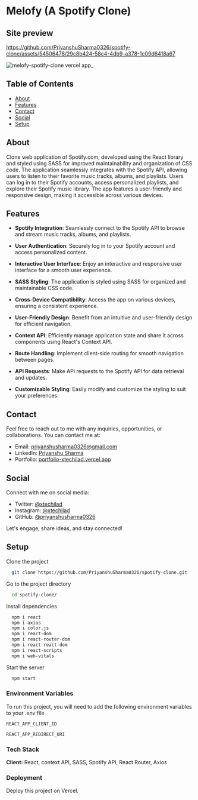 
# Melofy (A Spotify Clone)

## Site preview
https://github.com/PriyanshuSharma0326/spotify-clone/assets/54506478/29c8b424-58c4-4db9-a378-1c09d6418a67

![melofy-spotify-clone vercel app_](https://github.com/user-attachments/assets/718c60f6-86be-4072-aa66-e9172b25027b)

## Table of Contents

- [About](#about)
- [Features](#features)
- [Contact](#contact)
- [Social](#social)
- [Setup](#setup)

## About

Clone web application of Spotify.com, developed using the React library and styled using SASS for improved maintainability and organization of CSS code. The application seamlessly integrates with the Spotify API, allowing users to listen to their favorite music tracks, albums, and playlists. Users can log in to their Spotify accounts, access personalized playlists, and explore their Spotify music library. The app features a user-friendly and responsive design, making it accessible across various devices.

## Features

- **Spotify Integration**: Seamlessly connect to the Spotify API to browse and stream music tracks, albums, and playlists.

- **User Authentication**: Securely log in to your Spotify account and access personalized content.

- **Interactive User Interface**: Enjoy an interactive and responsive user interface for a smooth user experience.

- **SASS Styling**: The application is styled using SASS for organized and maintainable CSS code.

- **Cross-Device Compatibility**: Access the app on various devices, ensuring a consistent experience.

- **User-Friendly Design**: Benefit from an intuitive and user-friendly design for efficient navigation.

- **Context API**: Efficiently manage application state and share it across components using React's Context API.

- **Route Handling**: Implement client-side routing for smooth navigation between pages.

- **API Requests**: Make API requests to the Spotify API for data retrieval and updates.

- **Customizable Styling**: Easily modify and customize the styling to suit your preferences.

## Contact

Feel free to reach out to me with any inquiries, opportunities, or collaborations. You can contact me at:

- Email: [priyanshusharma0326@gmail.com](mailto:priyanshusharma0326@gmail.com)
- LinkedIn: [Priyanshu Sharma](https://www.linkedin.com/in/priyanshusharma0326)
- Portfolio: [portfolio-xtechilad.vercel.app](https://portfolio-xtechilad.vercel.app/)

## Social

Connect with me on social media:

- Twitter: [@xtechilad](https://twitter.com/xtechilad)
- Instagram: [@xtechilad](https://www.instagram.com/xtechilad)
- GitHub: [@priyanshusharma0326](https://github.com/priyanshusharma0326)

Let's engage, share ideas, and stay connected!

## Setup

Clone the project

```bash
  git clone https://github.com/PriyanshuSharma0326/spotify-clone.git
```

Go to the project directory

```bash
  cd spotify-clone/
```

Install dependencies

```bash
  npm i react
  npm i axios
  npm i color.js
  npm i react-dom
  npm i react-router-dom
  npm i react react-dom
  npm i react-scripts
  npm i web-vitals
```

Start the server

```bash
  npm start
```
### Environment Variables

To run this project, you will need to add the following environment variables to your .env file

`REACT_APP_CLIENT_ID`

`REACT_APP_REDIRECT_URI`


### Tech Stack

**Client:** React, context API, SASS, Spotify API, React Router, Axios


### Deployment

Deploy this project on Vercel.
